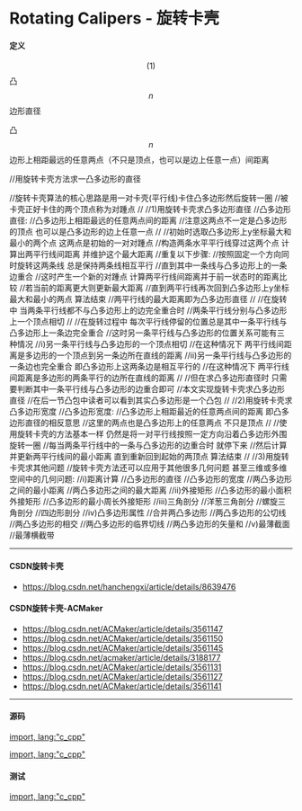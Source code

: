 <script type="text/javascript" src="https://cdnjs.cloudflare.com/ajax/libs/mathjax/2.7.1/MathJax.js?config=TeX-AMS-MML_HTMLorMML"/></script>
<script> gitbook.events.bind("page.change", function() { MathJax.Hub.Queue(["Typeset",MathJax.Hub]); } </script>

# Rotating Calipers - 旋转卡壳

#### 定义

$$ (1) $$ 凸$$ n $$边形直径

凸$$ n $$边形上相距最远的任意两点（不只是顶点，也可以是边上任意一点）间距离

//用旋转卡壳方法求一凸多边形的直径

//旋转卡壳算法的核心思路是用一对卡壳(平行线)卡住凸多边形然后旋转一圈
//被卡壳正好卡住的两个顶点称为对踵点
//
//1)用旋转卡壳求凸多边形直径
//凸多边形直径: 
//凸多边形上相距最远的任意两点间的距离
//注意这两点不一定是凸多边形的顶点 也可以是凸多边形的边上任意一点
//
//初始时选取凸多边形上y坐标最大和最小的两个点 这两点是初始的一对对踵点
//构造两条水平平行线穿过这两个点 计算出两平行线间距离 并维护这个最大距离
//重复以下步骤: 
//按照固定一个方向同时旋转这两条线 总是保持两条线相互平行
//直到其中一条线与凸多边形上的一条边重合
//这时产生一个新的对踵点 计算两平行线间距离并于前一状态时的距离比较
//若当前的距离更大则更新最大距离
//直到两平行线再次回到凸多边形上y坐标最大和最小的两点 算法结束
//两平行线的最大距离即为凸多边形直径
//
//在旋转中 当两条平行线都不与凸多边形上的边完全重合时
//两条平行线分别与凸多边形上一个顶点相切
//
//在旋转过程中 每次平行线停留的位置总是其中一条平行线与凸多边形上一条边完全重合
//这时另一条平行线与凸多边形的位置关系可能有三种情况
//i)另一条平行线与凸多边形的一个顶点相切
//在这种情况下 两平行线间距离是多边形的一个顶点到另一条边所在直线的距离
//ii)另一条平行线与凸多边形的一条边也完全重合 即凸多边形上这两条边是相互平行的
//在这种情况下 两平行线间距离是多边形的两条平行的边所在直线的距离
//
//但在求凸多边形直径时 只需要判断其中一条平行线与凸多边形的边重合即可
//本文实现旋转卡壳求凸多边形直径
//在后一节凸包中读者可以看到其实凸多边形是一个凸包
//
//2)用旋转卡壳求凸多边形宽度
//凸多边形宽度: 
//凸多边形上相距最近的任意两点间的距离 即凸多边形直径的相反意思
//这里的两点也是凸多边形上的任意两点 不只是顶点
//
//使用旋转卡壳的方法基本一样 仍然是将一对平行线按照一定方向沿着凸多边形外围旋转一圈
//每当两条平行线中的一条与凸多边形的边重合时 就停下来
//然后计算并更新两平行线间的最小距离 直到重新回到起始的两顶点 算法结束
//
//3)用旋转卡壳求其他问题
//旋转卡壳方法还可以应用于其他很多几何问题 甚至三维或多维空间中的几何问题: 
//i)距离计算
//凸多边形的直径
//凸多边形的宽度
//两凸多边形之间的最小距离
//两凸多边形之间的最大距离
//ii)外接矩形
//凸多边形的最小面积外接矩形
//凸多边形的最小周长外接矩形
//iii)三角剖分
//洋葱三角剖分
//螺旋三角剖分
//四边形剖分
//iv)凸多边形属性
//合并两凸多边形
//两凸多边形的公切线
//两凸多边形的相交
//两凸多边形的临界切线
//两凸多边形的矢量和
//v)最薄截面
//最薄横截带


--------

#### CSDN旋转卡壳

* https://blog.csdn.net/hanchengxi/article/details/8639476

#### CSDN旋转卡壳-ACMaker

* https://blog.csdn.net/ACMaker/article/details/3561147
* https://blog.csdn.net/ACMaker/article/details/3561150
* https://blog.csdn.net/ACMaker/article/details/3561145
* https://blog.csdn.net/acmaker/article/details/3188177
* https://blog.csdn.net/ACMaker/article/details/3561131
* https://blog.csdn.net/ACMaker/article/details/3561127
* https://blog.csdn.net/ACMaker/article/details/3561141

--------

#### 源码

[import, lang:"c_cpp"](../../../../src/AnalyticGeometry/Util.h)

[import, lang:"c_cpp"](../../../../src/AnalyticGeometry/Polygon/RotatingCalipers.h)


#### 测试

[import, lang:"c_cpp"](../../../../src/AnalyticGeometry/Polygon/RotatingCalipers.cpp)
